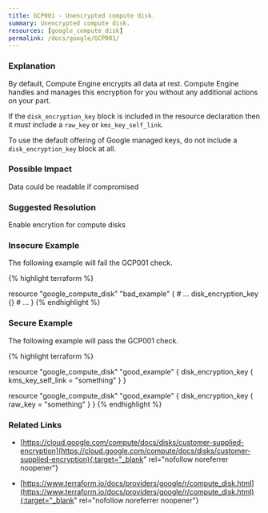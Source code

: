 ```yaml
---
title: GCP001 - Unencrypted compute disk.
summary: Unencrypted compute disk. 
resources: [google_compute_disk] 
permalink: /docs/google/GCP001/
---
```

### Explanation


By default, Compute Engine encrypts all data at rest. Compute Engine handles and manages this encryption for you without any additional actions on your part.

If the <code>disk_encryption_key</code> block is included in the resource declaration then it *must* include a <code>raw_key</code> or <code>kms_key_self_link</code>.

To use the default offering of Google managed keys, do not include a <code>disk_encryption_key</code> block at all.


### Possible Impact
Data could be readable if compromised

### Suggested Resolution
Enable encrytion for compute disks


### Insecure Example

The following example will fail the GCP001 check.

{% highlight terraform %}

resource "google_compute_disk" "bad_example" {
	# ... 
	disk_encryption_key {}
	# ...
}
{% endhighlight %}



### Secure Example

The following example will pass the GCP001 check.

{% highlight terraform %}

resource "google_compute_disk" "good_example" {
	disk_encryption_key {
		kms_key_self_link = "something"
	}
}

resource "google_compute_disk" "good_example" {
	disk_encryption_key {
		raw_key = "something"
	}
}
{% endhighlight %}



### Related Links


- [https://cloud.google.com/compute/docs/disks/customer-supplied-encryption](https://cloud.google.com/compute/docs/disks/customer-supplied-encryption){:target="_blank" rel="nofollow noreferrer noopener"}

- [https://www.terraform.io/docs/providers/google/r/compute_disk.html](https://www.terraform.io/docs/providers/google/r/compute_disk.html){:target="_blank" rel="nofollow noreferrer noopener"}


